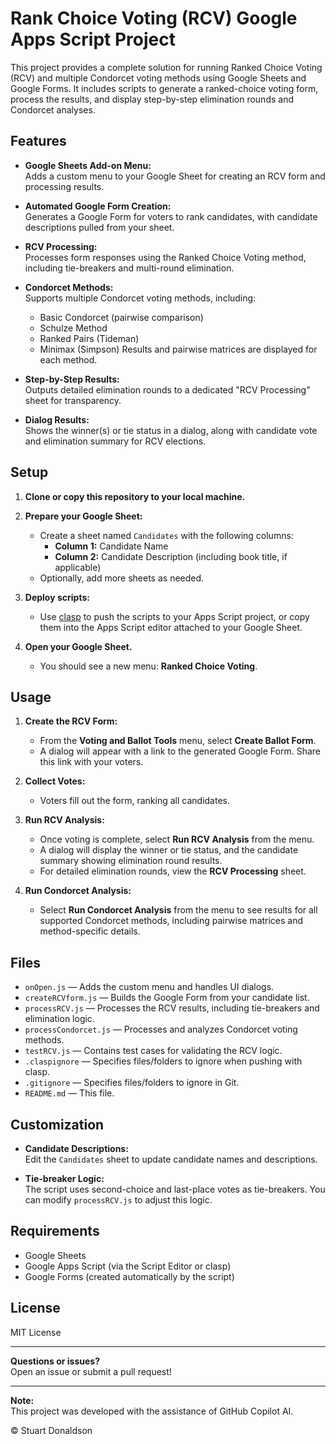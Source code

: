 # Rank Choice Voting (RCV) Google Apps Script Project

This project provides a complete solution for running Ranked Choice Voting (RCV) and multiple Condorcet voting methods using Google Sheets and Google Forms. It includes scripts to generate a ranked-choice voting form, process the results, and display step-by-step elimination rounds and Condorcet analyses.

## Features

- **Google Sheets Add-on Menu:**  
  Adds a custom menu to your Google Sheet for creating an RCV form and processing results.

- **Automated Google Form Creation:**  
  Generates a Google Form for voters to rank candidates, with candidate descriptions pulled from your sheet.

- **RCV Processing:**  
  Processes form responses using the Ranked Choice Voting method, including tie-breakers and multi-round elimination.

- **Condorcet Methods:**  
  Supports multiple Condorcet voting methods, including:
  - Basic Condorcet (pairwise comparison)
  - Schulze Method
  - Ranked Pairs (Tideman)
  - Minimax (Simpson)
  Results and pairwise matrices are displayed for each method.

- **Step-by-Step Results:**  
  Outputs detailed elimination rounds to a dedicated "RCV Processing" sheet for transparency.

- **Dialog Results:**  
  Shows the winner(s) or tie status in a dialog, along with candidate vote and elimination summary for RCV elections.
  
## Setup

1. **Clone or copy this repository to your local machine.**

2. **Prepare your Google Sheet:**
   - Create a sheet named `Candidates` with the following columns:
     - **Column 1:** Candidate Name
     - **Column 2:** Candidate Description (including book title, if applicable)
   - Optionally, add more sheets as needed.

3. **Deploy scripts:**
   - Use [clasp](https://github.com/google/clasp) to push the scripts to your Apps Script project, or copy them into the Apps Script editor attached to your Google Sheet.

4. **Open your Google Sheet.**
   - You should see a new menu: **Ranked Choice Voting**.

## Usage

1. **Create the RCV Form:**
   - From the **Voting and Ballot Tools** menu, select **Create Ballot Form**.
   - A dialog will appear with a link to the generated Google Form. Share this link with your voters.

2. **Collect Votes:**
   - Voters fill out the form, ranking all candidates.

3. **Run RCV Analysis:**
   - Once voting is complete, select **Run RCV Analysis** from the menu.
   - A dialog will display the winner or tie status, and the candidate summary showing elimination round results.
   - For detailed elimination rounds, view the **RCV Processing** sheet.

4. **Run Condorcet Analysis:**
   - Select **Run Condorcet Analysis** from the menu to see results for all supported Condorcet methods, including pairwise matrices and method-specific details.

## Files

- `onOpen.js` — Adds the custom menu and handles UI dialogs.
- `createRCVform.js` — Builds the Google Form from your candidate list.
- `processRCV.js` — Processes the RCV results, including tie-breakers and elimination logic.
- `processCondorcet.js` — Processes and analyzes Condorcet voting methods.
- `testRCV.js` — Contains test cases for validating the RCV logic.
- `.claspignore` — Specifies files/folders to ignore when pushing with clasp.
- `.gitignore` — Specifies files/folders to ignore in Git.
- `README.md` — This file.

## Customization

- **Candidate Descriptions:**  
  Edit the `Candidates` sheet to update candidate names and descriptions.

- **Tie-breaker Logic:**  
  The script uses second-choice and last-place votes as tie-breakers. You can modify `processRCV.js` to adjust this logic.

## Requirements

- Google Sheets
- Google Apps Script (via the Script Editor or clasp)
- Google Forms (created automatically by the script)

## License

MIT License

---

**Questions or issues?**  
Open an issue or submit a pull request!

---

**Note:**  
This project was developed with the assistance of GitHub Copilot AI.

&copy; Stuart Donaldson